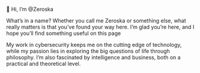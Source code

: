 👋 Hi, I’m @Zeroska

What’s in a name? Whether you call me Zeroska or something else, what really matters is that you’ve found your way here. I’m glad you’re here, and I hope you’ll find something useful on this page

My work in cybersecurity keeps me on the cutting edge of technology, while my passion lies in exploring the big questions of life through philosophy. I’m also fascinated by intelligence and business, both on a practical and theoretical level.

<!---
Zeroska/Zeroska is a ✨ special ✨ repository because its `README.md` (this file) appears on your GitHub profile.
You can click the Preview link to take a look at your changes.
--->
